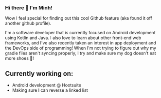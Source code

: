 ### Hi there 👋 I'm Minh!

Wow I feel special for finding out this cool Github feature (aka found it off another github profile).

I'm a software developer that is currently focused on Android development using Kotlin and Java.
I also love to learn about other front-end web frameworks, and I've also recently taken an interest in app deployment and the DevOps side of programming!
When I'm not trying to figure out why my gradle files aren't syncing properly, I try and make sure my dog doesn't eat more shoes 🐶!

## Currently working on:

- Android development @ Hootsuite
- Making sure I can reverse a linked list

<!--
**minhqto/minhqto** is a ✨ _special_ ✨ repository because its `README.md` (this file) appears on your GitHub profile.

Here are some ideas to get you started:

- 🔭 I’m currently working on ...
- 🌱 I’m currently learning ...
- 👯 I’m looking to collaborate on ...
- 🤔 I’m looking for help with ...
- 💬 Ask me about ...
- 📫 How to reach me: ...
- 😄 Pronouns: ...
- ⚡ Fun fact: ...
-->
